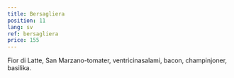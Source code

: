 ```yaml
---
title: Bersagliera
position: 11
lang: sv
ref: bersagliera
price: 155
---
```


Fior di Latte, San Marzano-tomater, ventricinasalami, bacon, champinjoner, basilika.
